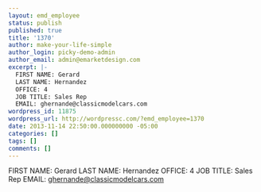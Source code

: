 ```yaml
---
layout: emd_employee
status: publish
published: true
title: '1370'
author: make-your-life-simple
author_login: picky-demo-admin
author_email: admin@emarketdesign.com
excerpt: |-
  FIRST NAME: Gerard
  LAST NAME: Hernandez
  OFFICE: 4
  JOB TITLE: Sales Rep
  EMAIL: ghernande@classicmodelcars.com
wordpress_id: 11875
wordpress_url: http://wordpressc.com/?emd_employee=1370
date: 2013-11-14 22:50:00.000000000 -05:00
categories: []
tags: []
comments: []
---
```

FIRST NAME: Gerard
LAST NAME: Hernandez
OFFICE: 4
JOB TITLE: Sales Rep
EMAIL: ghernande@classicmodelcars.com
